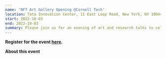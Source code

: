```yaml
---
name: 'NFT Art Gallery Opening @Cornell Tech'
location: Tata Innovation Center, 11 East Loop Road, New York, NY 10044
start: 2022-10-03
end: 2022-10-03
summary: Please join us for an evening of art and research talks to celebrate the opening of the NFT art gallery at Cornell Tech in New York City. The event will run from 5:30-8:30 pm with talks followed by a reception.
---
```


<div class="ui piled segment'>
  <img class="ui centered image" src="../images/events/blockchain-camp-2022/ic3 logo new.png" alt="" />
</div>
   
                                                                                                    
<strong> Register for the event <a href="https://www.eventbrite.com/e/nft-art-gallery-opening-at-cornell-tech-presented-by-ic3-tickets-403154515007">here</a>. </strong>
         
     
<strong> About this event </strong>                                                                                                                                                    

